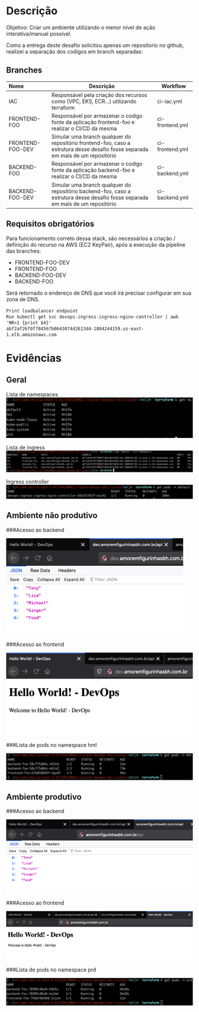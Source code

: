 # Descrição

Objetivo: Criar um ambiente utilizando o menor nível de ação interativa/manual possível.

Como a entrega deste desafio solicitou apenas um repositorio no github, realizei a separação dos codigos em branch separadas:

## Branches

| Nome                  |  Descrição                                                                                                                        | Workflow        |
| :-------------------  |  ---------------------------------------------------------------------------------------------                                    | --------        |
| IAC                   |  Responsável pela criação dos recursos como (VPC, EKS, ECR...) utilizando terraform                                               | ci-iac.yml      |
| FRONTEND-FOO          |  Responsável por armazenar o codigo fonte da aplicação frontend-foo e realizar o CI/CD da mesma                                   | ci-frontend.yml |
| FRONTEND-FOO-DEV      |  Simular uma branch qualquer do repositório frontend-foo, caso a estrutura desse desafio fosse separada em mais de um repositório | ci-frontend.yml |
| BACKEND-FOO           |  Responsável por armazenar o codigo fonte da aplicação backend-foo e realizar o CI/CD da mesma                                    | ci-backend.yml  |
| BACKEND-FOO-DEV       |  Simular uma branch qualquer do repositório backend-foo, caso a estrutura desse desafio fosse separada em mais de um repositório  | ci-backend.yml  |

## Requisitos obrigatórios

Para funcionamento correto dessa stack, são necessários a criação / definição do recurso na AWS (EC2 KeyPair), após a execução da pipeline das branches:

-   FRONTEND-FOO-DEV
-   FRONTEND-FOO
-   BACKEND-FOO-DEV
-   BACKEND-FOO

Será retornado o endereço de DNS que você irá precisar configurar em sua zona de DNS.

```
Print loadbalancer endpoint
Run kubectl get svc devops-ingress-ingress-nginx-controller | awk 'NR>1 {print $4}'
abf2af26f0f784567b0643074d2613d4-1804244159.us-east-1.elb.amazonaws.com
```

# Evidências

## Geral

Lista de namespaces
![ns-list](src/kubernetes/ns-list.png)

Lista de ingress
![ingress-list](src/kubernetes/ingress.png)

Ingress controller
![ingress-list](src/kubernetes/pods-default.png)

## Ambiente não produtivo 

###Acesso ao backend

![Backend-dev](src/application/backend-dev.png)

###Acesso ao frontend

![Frontend-dev](src/application/frontend-dev.png)

###Lista de pods no namespace hml

![Pods-hml](src/kubernetes/pods-hml.png)

## Ambiente produtivo 

###Acesso ao backend

![Backend-prd](src/application/backend-prd.png)

###Acesso ao frontend

![Frontend-prd](src/application/frontend-prd.png)

###Lista de pods no namespace prd

![Frontend-prd](src/kubernetes/pods-prd.png)
